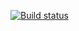 [![Build status](https://ci.appveyor.com/api/projects/status/pymvj7b802lkn8p7/branch/master?svg=true)](https://ci.appveyor.com/project/TomuraCreator/home-work4-1/branch/master)
